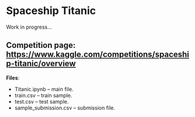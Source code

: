 # Spaceship Titanic
Work in progress...

## Competition page: https://www.kaggle.com/competitions/spaceship-titanic/overview

**Files**:
+ Titanic.ipynb – main file.
+ train.csv – train sample.
+ test.csv – test sample.
+ sample_submission.csv – submission file.

